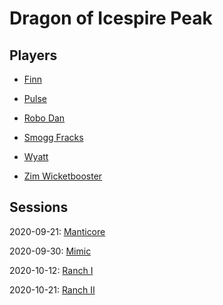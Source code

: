 # Dragon of Icespire Peak

## Players

- [Finn](people/finn.md)

- [Pulse](people/pulse.md)

- [Robo Dan](people/robodan.md)

- [Smogg Fracks](people/smogg.md)

- [Wyatt](people/wyatt.md)

- [Zim Wicketbooster](people/zim.md)

## Sessions

2020-09-21: [Manticore](sessions/20200921.md)

2020-09-30: [Mimic](sessions/20200930.md)

2020-10-12: [Ranch I](sessions/2020201012.md)

2020-10-21: [Ranch II](sessions/20201021.md)
